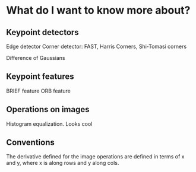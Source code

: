 # What do I want to know more about?
## Keypoint detectors
Edge detector
Corner detector:
	FAST, Harris Corners, Shi-Tomasi corners

Difference of Gaussians

## Keypoint features
BRIEF feature
ORB feature


## Operations on images
Histogram equalization. Looks cool


## Conventions

The derivative defined for the image operations are defined in terms of x and y,
where x is along rows and y along cols.

